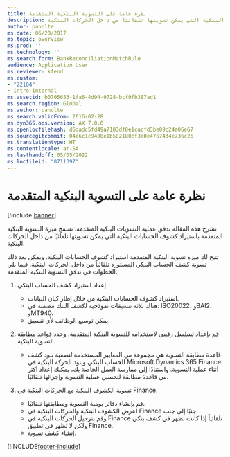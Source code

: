 ```yaml
---
title: نظرة عامة على التسوية البنكية المتقدمة
description: تشرح هذه المقالة تدفق عملية التسويات البنكية المتقدمة. تسمح ميزة التسوية البنكية المتقدمة باستيراد كشوف الحسابات البنكية التي يمكن تسويتها تلقائيًا من داخل الحركات البنكية.
author: panolte
ms.date: 06/20/2017
ms.topic: overview
ms.prod: ''
ms.technology: ''
ms.search.form: BankReconciliationMatchRule
audience: Application User
ms.reviewer: kfend
ms.custom:
- "22104"
- intro-internal
ms.assetid: b0705653-1fa6-4d94-9728-bcf9fb387ad1
ms.search.region: Global
ms.author: panolte
ms.search.validFrom: 2016-02-28
ms.dyn365.ops.version: AX 7.0.0
ms.openlocfilehash: d6dadc5fd49a7103df8e1cacfd3be09c24a06e67
ms.sourcegitcommit: 04e6c1c9400e1b582180cf3e0e4767434e736c26
ms.translationtype: HT
ms.contentlocale: ar-SA
ms.lasthandoff: 05/05/2022
ms.locfileid: "8711397"
---
```

# <a name="advanced-bank-reconciliation-overview"></a>نظرة عامة على التسوية البنكية المتقدمة

[!include [banner](../includes/banner.md)]

تشرح هذه المقالة تدفق عملية التسويات البنكية المتقدمة. تسمح ميزة التسوية البنكية المتقدمة باستيراد كشوف الحسابات البنكية التي يمكن تسويتها تلقائيًا من داخل الحركات البنكية.

تتيح لك ميزة تسوية البنكية المتقدمة استيراد كشوف الحسابات البنكية. ويمكن بعد ذلك تسوية كشف الحساب البنكي المستورد تلقائياً من داخل الحركات البنكية. فيما يلي الخطوات في تدفق التسوية البنكية المتقدمة.

1.  إعداد استيراد كشف الحساب البنكي.
    -   استيراد كشوف الحسابات البنكية من خلال إطار كيان البيانات.
    -   هناك ثلاثة تنسيقات نموذجية لكشف البنك مضمنة في: ISO20022، وBAI2، وMT940.
    -   يمكن توسيع الوظائف لأي تنسيق.

2.  قم بإعداد تسلسل رقمي لاستخدامه للتسوية البنكية المتقدمة، وحدد قواعد مطابقة التسوية البنكية.
    -   قاعدة مطابقة التسوية هي مجموعة من المعايير المستخدمة لتصفية بنود كشف الحساب البنكي وبنود الحركة البنكية في Microsoft Dynamics 365 Finance أثناء عملية التسوية. واستنادًا إلى ممارسة العمل الخاصة بك، يمكنك إعداد أكثر من قاعدة مطابقة لتحسين عملية التسوية وإجرائها تلقائيًا.‬

3.  تسوية الكشوف البنكية مع الحركات البنكية في Finance.
    -   قم بإنشاء دفاتر يومية التسوية ومطابقتها تلقائيًا.
    -   اعرض الكشوف البنكية والحركات البنكية في Finance جنبًا إلى جنب.
    -   وقم بترحيل الحركات البنكية في Finance تلقائياً إذا كانت تظهر في كشف بنكي ولكن لا تظهر في تطبيق Finance.
    -   إنشاء كشف تسوية.







[!INCLUDE[footer-include](../../includes/footer-banner.md)]
